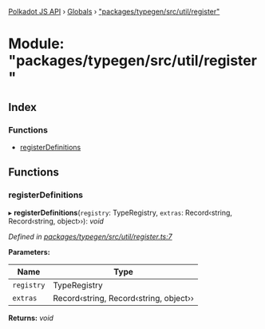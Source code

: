 [Polkadot JS API](../README.md) › [Globals](../globals.md) › ["packages/typegen/src/util/register"](_packages_typegen_src_util_register_.md)

# Module: "packages/typegen/src/util/register"

## Index

### Functions

* [registerDefinitions](_packages_typegen_src_util_register_.md#registerdefinitions)

## Functions

###  registerDefinitions

▸ **registerDefinitions**(`registry`: TypeRegistry, `extras`: Record‹string, Record‹string, object››): *void*

*Defined in [packages/typegen/src/util/register.ts:7](https://github.com/polkadot-js/api/blob/c4323d5e94/packages/typegen/src/util/register.ts#L7)*

**Parameters:**

Name | Type |
------ | ------ |
`registry` | TypeRegistry |
`extras` | Record‹string, Record‹string, object›› |

**Returns:** *void*
